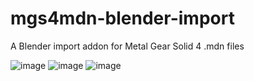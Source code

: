 # mgs4mdn-blender-import
 A Blender import addon for Metal Gear Solid 4 .mdn files
 
![image](https://user-images.githubusercontent.com/100710152/230193553-f605b7a0-959f-4227-804b-0cab82831ce9.png)
![image](https://user-images.githubusercontent.com/100710152/230193592-025143f4-9acd-459a-8fe3-8a90d1efc600.png)
![image](https://user-images.githubusercontent.com/100710152/230193613-b216f330-2703-4a23-be38-4f0ca1378b6e.png)

